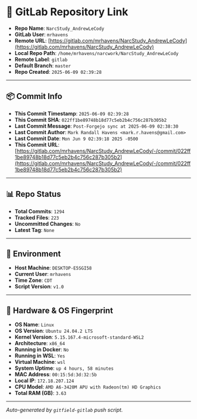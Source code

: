 # 🔗 GitLab Repository Link

- **Repo Name**: `NarcStudy_AndrewLeCody`
- **GitLab User**: `mrhavens`
- **Remote URL**: [https://gitlab.com/mrhavens/NarcStudy_AndrewLeCody](https://gitlab.com/mrhavens/NarcStudy_AndrewLeCody)
- **Local Repo Path**: `/home/mrhavens/narcwork/NarcStudy_AndrewLeCody`
- **Remote Label**: `gitlab`
- **Default Branch**: `master`
- **Repo Created**: `2025-06-09 02:39:28`

---

## 📦 Commit Info

- **This Commit Timestamp**: `2025-06-09 02:39:28`
- **This Commit SHA**: `022ff1be89748b18d77c5eb2b4c756c287b305b2`
- **Last Commit Message**: `Post-Forgejo sync at 2025-06-09 02:38:30`
- **Last Commit Author**: `Mark Randall Havens <mark.r.havens@gmail.com>`
- **Last Commit Date**: `Mon Jun 9 02:39:18 2025 -0500`
- **This Commit URL**: [https://gitlab.com/mrhavens/NarcStudy_AndrewLeCody/-/commit/022ff1be89748b18d77c5eb2b4c756c287b305b2](https://gitlab.com/mrhavens/NarcStudy_AndrewLeCody/-/commit/022ff1be89748b18d77c5eb2b4c756c287b305b2)

---

## 📊 Repo Status

- **Total Commits**: `1294`
- **Tracked Files**: `223`
- **Uncommitted Changes**: `No`
- **Latest Tag**: `None`

---

## 🧽 Environment

- **Host Machine**: `DESKTOP-E5SGI58`
- **Current User**: `mrhavens`
- **Time Zone**: `CDT`
- **Script Version**: `v1.0`

---

## 🧬 Hardware & OS Fingerprint

- **OS Name**: `Linux`
- **OS Version**: `Ubuntu 24.04.2 LTS`
- **Kernel Version**: `5.15.167.4-microsoft-standard-WSL2`
- **Architecture**: `x86_64`
- **Running in Docker**: `No`
- **Running in WSL**: `Yes`
- **Virtual Machine**: `wsl`
- **System Uptime**: `up 4 hours, 58 minutes`
- **MAC Address**: `00:15:5d:3d:32:5b`
- **Local IP**: `172.18.207.124`
- **CPU Model**: `AMD A6-3420M APU with Radeon(tm) HD Graphics`
- **Total RAM (GB)**: `3.63`

---

_Auto-generated by `gitfield-gitlab` push script._
